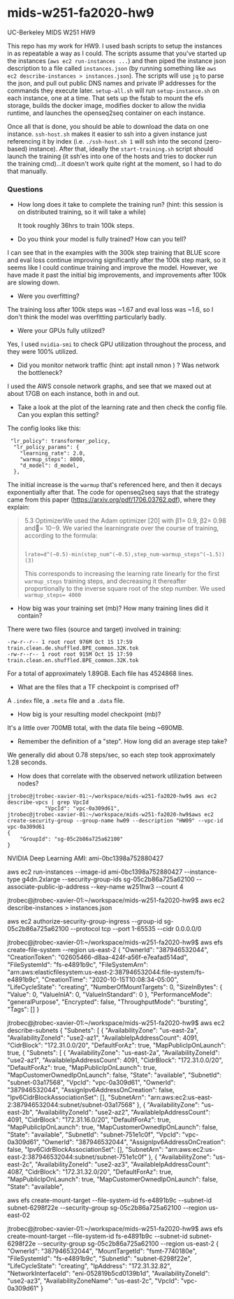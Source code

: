 # mids-w251-fa2020-hw9
UC-Berkeley MIDS W251 HW9

This repo has my work for HW9. I used bash scripts to setup the instances in as repeatable a way as I could. The scripts assume that you've started up the instances (`aws ec2 run-instances ...`) and then piped the instance json description to a file called `instances.json` (by running something like `aws ec2 describe-instances > instances.json`). The scripts will use `jq` to parse the json, and pull out public DNS names and private IP addresses for the commands they execute later. `setup-all.sh` will run `setup-instance.sh` on each instance, one at a time. That sets up the fstab to mount the efs storage, builds the docker image, modifies docker to allow the nvidia runtime, and launches the openseq2seq container on each instance.

Once all that is done, you should be able to download the data on one instance. `ssh-host.sh` makes it easier to ssh into a given instance just referencing it by index (i.e. `./ssh-host.sh 1` will ssh into the second (zero-based) instance). After that, ideally the `start-training.sh` script should launch the training (it ssh'es into one of the hosts and tries to docker run the training cmd)...it doesn't work quite right at the moment, so I had to do that manually.

### Questions

* How long does it take to complete the training run? (hint: this session is on distributed training, so it will take a while)

  It took roughly 36hrs to train 100k steps.

* Do you think your model is fully trained? How can you tell?

I can see that in the examples with the 300k step training that BLUE score and eval loss continue improving significantly after the 100k step mark, so it seems like I could continue training and improve the model. However, we have made it past the initial big improvements, and improvements after 100k are slowing down.

* Were you overfitting?

The training loss after 100k steps was ~1.67 and eval loss was ~1.6, so I don't think the model was overfitting particularly badly.

* Were your GPUs fully utilized?

Yes, I used `nvidia-smi` to check GPU utilization throughout the process, and they were 100% utilized.

* Did you monitor network traffic (hint: apt install nmon ) ? Was network the bottleneck?

I used the AWS console network graphs, and see that we maxed out at about 17GB on each instance, both in and out.

* Take a look at the plot of the learning rate and then check the config file. Can you explan this setting?

The config looks like this:

```
 "lr_policy": transformer_policy,
  "lr_policy_params": {
    "learning_rate": 2.0,
    "warmup_steps": 8000,
    "d_model": d_model,
  },
```
The initial increase is the `warmup` that's referenced here, and then it decays exponentially after that. The code for openseq2seq says that the strategy came from this paper (https://arxiv.org/pdf/1706.03762.pdf), where they explain:

>5.3    OptimizerWe used the Adam optimizer [20] with β1= 0.9, β2= 0.98 and= 10−9. We varied the learningrate over the course of training, according to the formula:
>
>       lrate=d^(−0.5)·min(step_num^(−0.5),step_num·warmup_steps^(−1.5))                                                (3)
>
>This corresponds to increasing the learning rate linearly for the first `warmup_steps` training steps, and decreasing it thereafter proportionally to the inverse square root of the step number. We used `warmup_steps= 4000`

* How big was your training set (mb)? How many training lines did it contain?

There were two files (source and target) involved in training:

```
-rw-r--r-- 1 root root 976M Oct 15 17:59 train.clean.de.shuffled.BPE_common.32K.tok
-rw-r--r-- 1 root root 915M Oct 15 17:59 train.clean.en.shuffled.BPE_common.32K.tok
```

For a total of approximately 1.89GB. Each file has 4524868 lines.

* What are the files that a TF checkpoint is comprised of?

A `.index` file, a `.meta` file and a `.data` file.

* How big is your resulting model checkpoint (mb)?

It's a little over 700MB total, with the data file being ~690MB.

* Remember the definition of a "step". How long did an average step take?

We generally did about 0.78 steps/sec, so each step took approximately 1.28 seconds.

* How does that correlate with the observed network utilization between nodes?



```
jtrobec@jtrobec-xavier-01:~/workspace/mids-w251-fa2020-hw9$ aws ec2 describe-vpcs | grep VpcId
            "VpcId": "vpc-0a309d61",
jtrobec@jtrobec-xavier-01:~/workspace/mids-w251-fa2020-hw9$aws ec2 create-security-group --group-name hw09 --description "HW09" --vpc-id vpc-0a309d61
{
    "GroupId": "sg-05c2b86a725a62100"
}

```

NVIDIA Deep Learning AMI: ami-0bc1398a752880427

aws ec2 run-instances --image-id ami-0bc1398a752880427 --instance-type g4dn.2xlarge --security-group-ids sg-05c2b86a725a62100  --associate-public-ip-address --key-name w251hw3 --count 4 

jtrobec@jtrobec-xavier-01:~/workspace/mids-w251-fa2020-hw9$ aws ec2 describe-instances > instances.json

aws ec2 authorize-security-group-ingress --group-id  sg-05c2b86a725a62100  --protocol tcp --port 1-65535 --cidr 0.0.0.0/0

jtrobec@jtrobec-xavier-01:~/workspace/mids-w251-fa2020-hw9$ aws efs create-file-system --region us-east-2
{
    "OwnerId": "387946532044",
    "CreationToken": "02605466-d8aa-424f-a56f-e7eafad514ad",
    "FileSystemId": "fs-e4891b9c",
    "FileSystemArn": "arn:aws:elasticfilesystem:us-east-2:387946532044:file-system/fs-e4891b9c",
    "CreationTime": "2020-10-15T10:08:34-05:00",
    "LifeCycleState": "creating",
    "NumberOfMountTargets": 0,
    "SizeInBytes": {
        "Value": 0,
        "ValueInIA": 0,
        "ValueInStandard": 0
    },
    "PerformanceMode": "generalPurpose",
    "Encrypted": false,
    "ThroughputMode": "bursting",
    "Tags": []
}

jtrobec@jtrobec-xavier-01:~/workspace/mids-w251-fa2020-hw9$ aws ec2 describe-subnets
{
    "Subnets": [
        {
            "AvailabilityZone": "us-east-2a",
            "AvailabilityZoneId": "use2-az1",
            "AvailableIpAddressCount": 4091,
            "CidrBlock": "172.31.0.0/20",
            "DefaultForAz": true,
            "MapPublicIpOnLaunch": true,
{
    "Subnets": [
        {
            "AvailabilityZone": "us-east-2a",
            "AvailabilityZoneId": "use2-az1",
            "AvailableIpAddressCount": 4091,
            "CidrBlock": "172.31.0.0/20",
            "DefaultForAz": true,
            "MapPublicIpOnLaunch": true,
            "MapCustomerOwnedIpOnLaunch": false,
            "State": "available",
            "SubnetId": "subnet-03a17568",
            "VpcId": "vpc-0a309d61",
            "OwnerId": "387946532044",
            "AssignIpv6AddressOnCreation": false,
            "Ipv6CidrBlockAssociationSet": [],
            "SubnetArn": "arn:aws:ec2:us-east-2:387946532044:subnet/subnet-03a17568"
        },
        {
            "AvailabilityZone": "us-east-2b",
            "AvailabilityZoneId": "use2-az2",
            "AvailableIpAddressCount": 4091,
            "CidrBlock": "172.31.16.0/20",
            "DefaultForAz": true,
            "MapPublicIpOnLaunch": true,
            "MapCustomerOwnedIpOnLaunch": false,
            "State": "available",
            "SubnetId": "subnet-751e1c0f",
            "VpcId": "vpc-0a309d61",
            "OwnerId": "387946532044",
            "AssignIpv6AddressOnCreation": false,
            "Ipv6CidrBlockAssociationSet": [],
            "SubnetArn": "arn:aws:ec2:us-east-2:387946532044:subnet/subnet-751e1c0f"
        },
        {
            "AvailabilityZone": "us-east-2c",
            "AvailabilityZoneId": "use2-az3",
            "AvailableIpAddressCount": 4087,
            "CidrBlock": "172.31.32.0/20",
            "DefaultForAz": true,
            "MapPublicIpOnLaunch": true,
            "MapCustomerOwnedIpOnLaunch": false,
            "State": "available",


aws efs create-mount-target --file-system-id fs-e4891b9c --subnet-id subnet-6298f22e --security-group sg-05c2b86a725a62100 --region us-east-02

jtrobec@jtrobec-xavier-01:~/workspace/mids-w251-fa2020-hw9$ aws efs create-mount-target --file-system-id fs-e4891b9c --subnet-id subnet-6298f22e --security-group sg-05c2b86a725a62100 --region us-east-2
{
    "OwnerId": "387946532044",
    "MountTargetId": "fsmt-7740180e",
    "FileSystemId": "fs-e4891b9c",
    "SubnetId": "subnet-6298f22e",
    "LifeCycleState": "creating",
    "IpAddress": "172.31.32.82",
    "NetworkInterfaceId": "eni-052819b5cd0139b1d",
    "AvailabilityZoneId": "use2-az3",
    "AvailabilityZoneName": "us-east-2c",
    "VpcId": "vpc-0a309d61"
}
